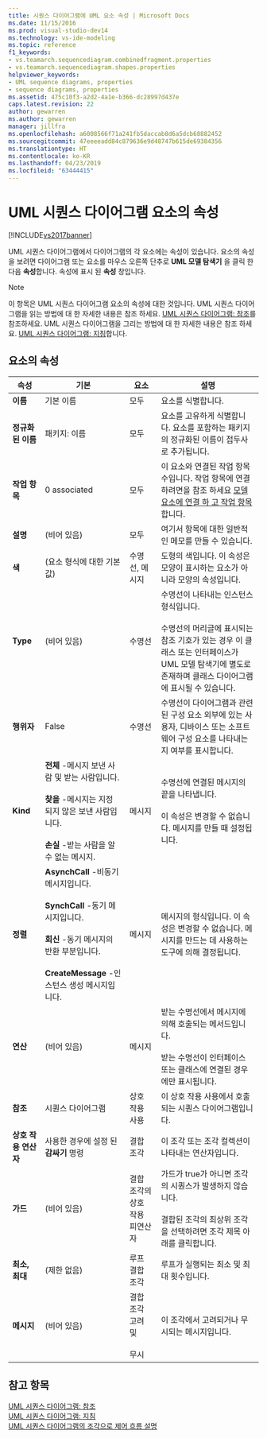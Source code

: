 ```yaml
---
title: 시퀀스 다이어그램에 UML 요소 속성 | Microsoft Docs
ms.date: 11/15/2016
ms.prod: visual-studio-dev14
ms.technology: vs-ide-modeling
ms.topic: reference
f1_keywords:
- vs.teamarch.sequencediagram.combinedfragment.properties
- vs.teamarch.sequencediagram.shapes.properties
helpviewer_keywords:
- UML sequence diagrams, properties
- sequence diagrams, properties
ms.assetid: 475c10f3-a2d2-4a1e-b366-dc28997d437e
caps.latest.revision: 22
author: gewarren
ms.author: gewarren
manager: jillfra
ms.openlocfilehash: a6008566f71a241fb5daccab8d6a5dcb68882452
ms.sourcegitcommit: 47eeeeadd84c879636e9d48747b615de69384356
ms.translationtype: HT
ms.contentlocale: ko-KR
ms.lasthandoff: 04/23/2019
ms.locfileid: "63444415"
---
```

# <a name="properties-of-elements-on-uml-sequence-diagrams"></a>UML 시퀀스 다이어그램 요소의 속성
[!INCLUDE[vs2017banner](../includes/vs2017banner.md)]

UML 시퀀스 다이어그램에서 다이어그램의 각 요소에는 속성이 있습니다. 요소의 속성을 보려면 다이어그램 또는 요소를 마우스 오른쪽 단추로 **UML 모델 탐색기** 을 클릭 한 다음 **속성**합니다. 속성에 표시 된 **속성** 창입니다.  
  
> [!NOTE]
> 이 항목은 UML 시퀀스 다이어그램 요소의 속성에 대한 것입니다. UML 시퀀스 다이어그램을 읽는 방법에 대 한 자세한 내용은 참조 하세요. [UML 시퀀스 다이어그램: 참조](../modeling/uml-sequence-diagrams-reference.md)를 참조하세요. UML 시퀀스 다이어그램을 그리는 방법에 대 한 자세한 내용은 참조 하세요. [UML 시퀀스 다이어그램: 지침](../modeling/uml-sequence-diagrams-guidelines.md)합니다.  
  
## <a name="properties-of-elements"></a>요소의 속성  
  
|속성|기본|요소|설명|  
|--------------|-------------|-------------|-----------------|  
|**이름**|기본 이름|모두|요소를 식별합니다.|  
|**정규화 된 이름**|패키지: 이름|모두|요소를 고유하게 식별합니다. 요소를 포함하는 패키지의 정규화된 이름이 접두사로 추가됩니다.|  
|**작업 항목**|0 associated|모두|이 요소와 연결된 작업 항목 수입니다. 작업 항목에 연결 하려면을 참조 하세요 [모델 요소에 연결 하 고 작업 항목](../modeling/link-model-elements-and-work-items.md)합니다.|  
|**설명**|(비어 있음)|모두|여기서 항목에 대한 일반적인 메모를 만들 수 있습니다.|  
|**색**|(요소 형식에 대한 기본값)|수명선, 메시지|도형의 색입니다. 이 속성은 모양이 표시하는 요소가 아니라 모양의 속성입니다.|  
|**Type**|(비어 있음)|수명선|수명선이 나타내는 인스턴스 형식입니다.<br /><br /> 수명선의 머리글에 표시되는 참조 기호가 있는 경우 이 클래스 또는 인터페이스가 UML 모델 탐색기에 별도로 존재하며 클래스 다이어그램에 표시될 수 있습니다.|  
|**행위자**|False|수명선|수명선이 다이어그램과 관련된 구성 요소 외부에 있는 사용자, 디바이스 또는 소프트웨어 구성 요소를 나타내는지 여부를 표시합니다.|  
|**Kind**|**전체** -메시지 보낸 사람 및 받는 사람입니다.<br /><br /> **찾을** -메시지는 지정 되지 않은 보낸 사람입니다.<br /><br /> **손실** -받는 사람을 알 수 없는 메시지.|메시지|수명선에 연결된 메시지의 끝을 나타냅니다.<br /><br /> 이 속성은 변경할 수 없습니다. 메시지를 만들 때 설정됩니다.|  
|**정렬**|**AsynchCall** -비동기 메시지입니다.<br /><br /> **SynchCall** -동기 메시지입니다.<br /><br /> **회신** -동기 메시지의 반환 부분입니다.<br /><br /> **CreateMessage** -인스턴스 생성 메시지입니다.|메시지|메시지의 형식입니다. 이 속성은 변경할 수 없습니다. 메시지를 만드는 데 사용하는 도구에 의해 결정됩니다.|  
|**연산**|(비어 있음)|메시지|받는 수명선에서 메시지에 의해 호출되는 메서드입니다.<br /><br /> 받는 수명선이 인터페이스 또는 클래스에 연결된 경우에만 표시됩니다.|  
|**참조**|시퀀스 다이어그램|상호 작용 사용|이 상호 작용 사용에서 호출되는 시퀀스 다이어그램입니다.|  
|**상호 작용 연산자**|사용한 경우에 설정 된 **감싸기** 명령|결합 조각|이 조각 또는 조각 컬렉션이 나타내는 연산자입니다.|  
|**가드**|(비어 있음)|결합 조각의 상호 작용 피연산자|가드가 true가 아니면 조각의 시퀀스가 발생하지 않습니다.<br /><br /> 결합된 조각의 최상위 조각을 선택하려면 조각 제목 아래를 클릭합니다.|  
|**최소, 최대**|(제한 없음)|루프 결합 조각|루프가 실행되는 최소 및 최대 횟수입니다.|  
|**메시지**|(비어 있음)|결합 조각 고려 및<br /><br /> 무시|이 조각에서 고려되거나 무시되는 메시지입니다.|  
  
## <a name="see-also"></a>참고 항목  
 [UML 시퀀스 다이어그램: 참조](../modeling/uml-sequence-diagrams-reference.md)   
 [UML 시퀀스 다이어그램: 지침](../modeling/uml-sequence-diagrams-guidelines.md)   
 [UML 시퀀스 다이어그램의 조각으로 제어 흐름 설명](../modeling/describe-control-flow-with-fragments-on-uml-sequence-diagrams.md)
